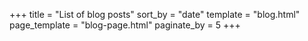 +++
title = "List of blog posts"
sort_by = "date"
template = "blog.html"
page_template = "blog-page.html"
paginate_by = 5
+++